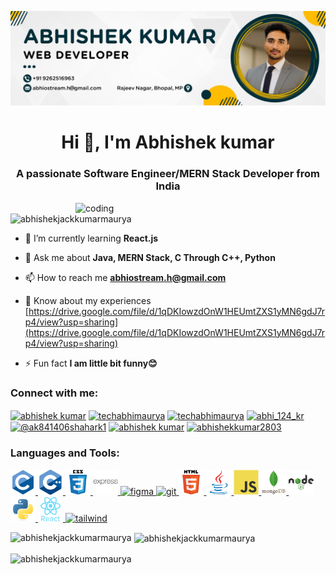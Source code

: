 ![logo](https://github.com/Abhishekjackkumarmaurya/Abhishekjackkumarmaurya/blob/main/linkedinPoster.png)
<h1 align="center">Hi 👋, I'm Abhishek kumar</h1>
<h3 align="center">A passionate Software Engineer/MERN Stack Developer from India</h3>

<img align="right" alt="coding" width="400" src="https://media0.giphy.com/media/v1.Y2lkPTc5MGI3NjExbGJyZGFvbWYyZDc1MTI5MWJmZDl3amkyN2syM3V4dGhiMW5ybjR6OSZlcD12MV9pbnRlcm5hbF9naWZfYnlfaWQmY3Q9Zw/wLNuW1tCKRiPmDV5Y4/giphy.webp">
<p align="left"> <img src="https://komarev.com/ghpvc/?username=abhishekjackkumarmaurya&label=Profile%20views&color=0e75b6&style=flat" alt="abhishekjackkumarmaurya" /> </p>


- 🌱 I’m currently learning **React.js**

- 💬 Ask me about **Java, MERN Stack, C Through C++, Python**

- 📫 How to reach me **abhiostream.h@gmail.com**

- 📄 Know about my experiences [https://drive.google.com/file/d/1qDKIowzdOnW1HEUmtZXS1yMN6gdJ7rp4/view?usp=sharing](https://drive.google.com/file/d/1qDKIowzdOnW1HEUmtZXS1yMN6gdJ7rp4/view?usp=sharing)

- ⚡ Fun fact **I am little bit funny😊**

<h3 align="left">Connect with me:</h3>
<p align="left">
<a href="https://linkedin.com/in/abhishek kumar" target="blank"><img align="center" src="https://raw.githubusercontent.com/rahuldkjain/github-profile-readme-generator/master/src/images/icons/Social/linked-in-alt.svg" alt="abhishek kumar" height="30" width="40" /></a>
<a href="https://fb.com/techabhimaurya" target="blank"><img align="center" src="https://raw.githubusercontent.com/rahuldkjain/github-profile-readme-generator/master/src/images/icons/Social/facebook.svg" alt="techabhimaurya" height="30" width="40" /></a>
<a href="https://instagram.com/techabhimaurya" target="blank"><img align="center" src="https://raw.githubusercontent.com/rahuldkjain/github-profile-readme-generator/master/src/images/icons/Social/instagram.svg" alt="techabhimaurya" height="30" width="40" /></a>
<a href="https://www.codechef.com/users/abhi_124_kr" target="blank"><img align="center" src="https://cdn.jsdelivr.net/npm/simple-icons@3.1.0/icons/codechef.svg" alt="abhi_124_kr" height="30" width="40" /></a>
<a href="https://www.hackerrank.com/@ak841406shahark1" target="blank"><img align="center" src="https://raw.githubusercontent.com/rahuldkjain/github-profile-readme-generator/master/src/images/icons/Social/hackerrank.svg" alt="@ak841406shahark1" height="30" width="40" /></a>
<a href="https://www.hackerearth.com/abhishek kumar" target="blank"><img align="center" src="https://raw.githubusercontent.com/rahuldkjain/github-profile-readme-generator/master/src/images/icons/Social/hackerearth.svg" alt="abhishek kumar" height="30" width="40" /></a>
<a href="https://discord.gg/abhishekkumar2803" target="blank"><img align="center" src="https://raw.githubusercontent.com/rahuldkjain/github-profile-readme-generator/master/src/images/icons/Social/discord.svg" alt="abhishekkumar2803" height="30" width="40" /></a>
</p>

<h3 align="left">Languages and Tools:</h3>
<p align="left"> <a href="https://www.cprogramming.com/" target="_blank" rel="noreferrer"> <img src="https://raw.githubusercontent.com/devicons/devicon/master/icons/c/c-original.svg" alt="c" width="40" height="40"/> </a> <a href="https://www.w3schools.com/cpp/" target="_blank" rel="noreferrer"> <img src="https://raw.githubusercontent.com/devicons/devicon/master/icons/cplusplus/cplusplus-original.svg" alt="cplusplus" width="40" height="40"/> </a> <a href="https://www.w3schools.com/css/" target="_blank" rel="noreferrer"> <img src="https://raw.githubusercontent.com/devicons/devicon/master/icons/css3/css3-original-wordmark.svg" alt="css3" width="40" height="40"/> </a> <a href="https://expressjs.com" target="_blank" rel="noreferrer"> <img src="https://raw.githubusercontent.com/devicons/devicon/master/icons/express/express-original-wordmark.svg" alt="express" width="40" height="40"/> </a> <a href="https://www.figma.com/" target="_blank" rel="noreferrer"> <img src="https://www.vectorlogo.zone/logos/figma/figma-icon.svg" alt="figma" width="40" height="40"/> </a> <a href="https://git-scm.com/" target="_blank" rel="noreferrer"> <img src="https://www.vectorlogo.zone/logos/git-scm/git-scm-icon.svg" alt="git" width="40" height="40"/> </a> <a href="https://www.w3.org/html/" target="_blank" rel="noreferrer"> <img src="https://raw.githubusercontent.com/devicons/devicon/master/icons/html5/html5-original-wordmark.svg" alt="html5" width="40" height="40"/> </a> <a href="https://www.java.com" target="_blank" rel="noreferrer"> <img src="https://raw.githubusercontent.com/devicons/devicon/master/icons/java/java-original.svg" alt="java" width="40" height="40"/> </a> <a href="https://developer.mozilla.org/en-US/docs/Web/JavaScript" target="_blank" rel="noreferrer"> <img src="https://raw.githubusercontent.com/devicons/devicon/master/icons/javascript/javascript-original.svg" alt="javascript" width="40" height="40"/> </a> <a href="https://www.mongodb.com/" target="_blank" rel="noreferrer"> <img src="https://raw.githubusercontent.com/devicons/devicon/master/icons/mongodb/mongodb-original-wordmark.svg" alt="mongodb" width="40" height="40"/> </a> <a href="https://nodejs.org" target="_blank" rel="noreferrer"> <img src="https://raw.githubusercontent.com/devicons/devicon/master/icons/nodejs/nodejs-original-wordmark.svg" alt="nodejs" width="40" height="40"/> </a> <a href="https://www.python.org" target="_blank" rel="noreferrer"> <img src="https://raw.githubusercontent.com/devicons/devicon/master/icons/python/python-original.svg" alt="python" width="40" height="40"/> </a> <a href="https://reactjs.org/" target="_blank" rel="noreferrer"> <img src="https://raw.githubusercontent.com/devicons/devicon/master/icons/react/react-original-wordmark.svg" alt="react" width="40" height="40"/> </a> <a href="https://tailwindcss.com/" target="_blank" rel="noreferrer"> <img src="https://www.vectorlogo.zone/logos/tailwindcss/tailwindcss-icon.svg" alt="tailwind" width="40" height="40"/> </a> </p>

<p><img align="left" src="https://github-readme-stats.vercel.app/api/top-langs?username=abhishekjackkumarmaurya&show_icons=true&locale=en&layout=compact" alt="abhishekjackkumarmaurya" /></p>

<p>&nbsp;<img align="center" src="https://github-readme-stats.vercel.app/api?username=abhishekjackkumarmaurya&show_icons=true&locale=en" alt="abhishekjackkumarmaurya" /></p>

<p><img align="center" src="https://github-readme-streak-stats.herokuapp.com/?user=abhishekjackkumarmaurya&" alt="abhishekjackkumarmaurya" /></p>
